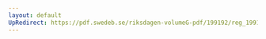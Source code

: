 ```yaml
---
layout: default
UpRedirect: https://pdf.swedeb.se/riksdagen-volumeG-pdf/199192/reg_199192/reg_199192_0706.pdf
---
```

